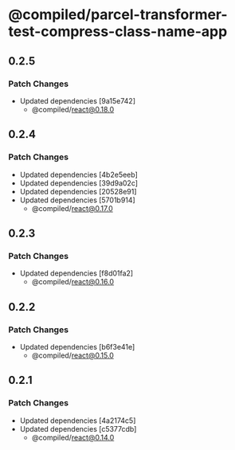 # @compiled/parcel-transformer-test-compress-class-name-app

## 0.2.5

### Patch Changes

- Updated dependencies [9a15e742]
  - @compiled/react@0.18.0

## 0.2.4

### Patch Changes

- Updated dependencies [4b2e5eeb]
- Updated dependencies [39d9a02c]
- Updated dependencies [20528e91]
- Updated dependencies [5701b914]
  - @compiled/react@0.17.0

## 0.2.3

### Patch Changes

- Updated dependencies [f8d01fa2]
  - @compiled/react@0.16.0

## 0.2.2

### Patch Changes

- Updated dependencies [b6f3e41e]
  - @compiled/react@0.15.0

## 0.2.1

### Patch Changes

- Updated dependencies [4a2174c5]
- Updated dependencies [c5377cdb]
  - @compiled/react@0.14.0
